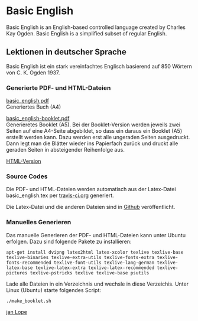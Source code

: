 # Basic English
Basic English is an English-based controlled language created by Charles Kay Ogden. Basic English is a simplified subset of regular English. 


## Lektionen in deutscher Sprache
Basic English ist ein stark vereinfachtes Englisch basierend auf 850 Wörtern von C. K. Ogden 1937.


### Generierte PDF- und HTML-Dateien

[basic_english.pdf](https://github.com/jan-Lope/Basic_English/blob/gh-pages/basic_english.pdf)  
Generiertes Buch (A4) 

[basic_english-booklet.pdf](https://github.com/jan-Lope/Basic_English/blob/gh-pages/basic_english-booklet.pdf)  
Generieretes Booklet (A5). Bei der Booklet-Version werden jeweils zwei Seiten auf eine A4-Seite abgebildet, so dass ein daraus ein Booklet (A5) erstellt werden kann. Dazu werden erst alle ungeraden Seiten ausgedruckt. Dann legt man die Blätter wieder ins Papierfach zurück und druckt alle geraden Seiten in absteigender Reihenfolge aus. 

[HTML-Version](https://htmlpreview.github.io/?https://raw.githubusercontent.com/jan-Lope/Basic_English/gh-pages/basic_english/index.html)  



### Source Codes

Die PDF- und HTML-Dateien werden automatisch aus der Latex-Datei basic_english.tex per [travis-ci.org](https://travis-ci.org/jan-Lope/Basic_English) generiert.

Die Latex-Datei und die anderen Dateien sind in [Github](https://github.com/jan-Lope/Basic_English) veröffentlicht.  



### Manuelles Generieren

Das manuelle Generieren der PDF- und HTML-Dateien kann unter Ubuntu erfolgen. Dazu sind folgende Pakete zu installieren:


    apt-get install dvipng latex2html latex-xcolor texlive texlive-base texlive-binaries texlive-extra-utils texlive-fonts-extra texlive-fonts-recommended texlive-font-utils texlive-lang-german texlive-latex-base texlive-latex-extra texlive-latex-recommended texlive-pictures texlive-pstricks texlive texlive-base psutils 


Lade alle Dateien in ein Verzeichnis und wechsle in diese Verzeichis. Unter Linux (Ubuntu) starte folgendes Script:


    ./make_booklet.sh



[jan Lope](https://jan-lope.github.io)
